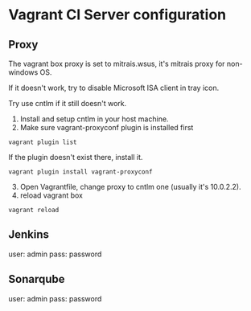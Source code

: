 # Vagrant CI Server configuration

## Proxy
The vagrant box proxy is set to mitrais.wsus, it's mitrais proxy for non-windows OS.

If it doesn't work, try to disable Microsoft ISA client in tray icon. 

Try use cntlm if it still doesn't work.

1. Install and setup cntlm in your host machine.
2. Make sure vagrant-proxyconf plugin is installed first
  
  ```
  vagrant plugin list
  ```
  
  If the plugin doesn't exist there, install it.
  
  ```
  vagrant plugin install vagrant-proxyconf
  ```
3. Open Vagrantfile, change proxy to cntlm one (usually it's 10.0.2.2).
4. reload vagrant box
  
  ```
  vagrant reload
  ```

## Jenkins
user: admin
pass: password

## Sonarqube
user: admin
pass: password
